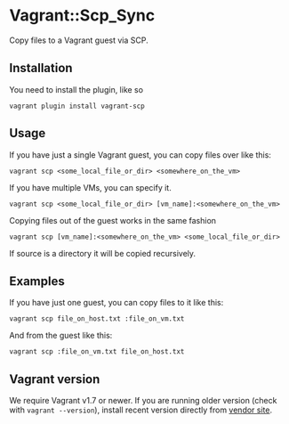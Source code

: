 # Vagrant::Scp_Sync

Copy files to a Vagrant guest via SCP.

## Installation

You need to install the plugin, like so

    vagrant plugin install vagrant-scp

## Usage

If you have just a single Vagrant guest, you can copy files over like this:

    vagrant scp <some_local_file_or_dir> <somewhere_on_the_vm>

If you have multiple VMs, you can specify it.

    vagrant scp <some_local_file_or_dir> [vm_name]:<somewhere_on_the_vm>

Copying files out of the guest works in the same fashion

    vagrant scp [vm_name]:<somewhere_on_the_vm> <some_local_file_or_dir>

If source is a directory it will be copied recursively.


## Examples

If you have just one guest, you can copy files to it like this:

    vagrant scp file_on_host.txt :file_on_vm.txt

And from the guest like this:

    vagrant scp :file_on_vm.txt file_on_host.txt

## Vagrant version
We require Vagrant v1.7 or newer. If you are running older version (check with `vagrant --version`), install recent version directly from [vendor site](https://www.vagrantup.com/).
